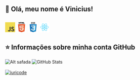 ## 💜 Olá, meu nome é <strong>Vinicius!</strong>

<code><img height="32" src="https://raw.githubusercontent.com/github/explore/80688e429a7d4ef2fca1e82350fe8e3517d3494d/topics/javascript/javascript.png" alt="Javascript"/></code>
<code><img height="32" src="https://raw.githubusercontent.com/github/explore/80688e429a7d4ef2fca1e82350fe8e3517d3494d/topics/html/html.png" alt="HTML5"/></code>
<code><img height="32" src="https://raw.githubusercontent.com/github/explore/80688e429a7d4ef2fca1e82350fe8e3517d3494d/topics/css/css.png" alt="CSS"/></code>
<code><img height="32" src="https://raw.githubusercontent.com/github/explore/80688e429a7d4ef2fca1e82350fe8e3517d3494d/topics/react/react.png" alt="React"/></code>
---

## ⭐ Informações sobre minha conta GitHub
![Alt safada](https://gifs.eco.br/wp-content/uploads/2022/06/gifs-de-capivaras-5.gif)
![GitHub Stats](https://github-readme-stats.vercel.app/api?username=vinii786&show_icons=true) <br></br>
[![iuricode](https://github-readme-stats.vercel.app/api/top-langs/?username=vinii786&hide=html&layout=compact&theme=default)](https://github.com/anuraghazra/github-readme-stats)

